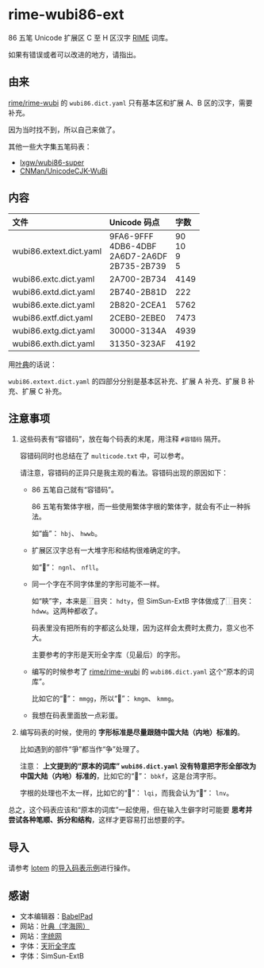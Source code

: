 # rime-wubi86-ext

86 五笔 Unicode 扩展区 C 至 H 区汉字 [RIME](https://rime.im/) 词库。

如果有错误或者可以改进的地方，请指出。

## 由来

[rime/rime-wubi](https://github.com/rime/rime-wubi) 的 `wubi86.dict.yaml` 只有基本区和扩展 A、B 区的汉字，需要补充。

因为当时找不到，所以自己来做了。

其他一些大字集五笔码表：
* [lxgw/wubi86-super](https://github.com/lxgw/wubi86-super)
* [CNMan/UnicodeCJK-WuBi](https://github.com/CNMan/UnicodeCJK-WuBi)

## 内容

| 文件 | Unicode 码点 | 字数 |
| :--- | :------ | :--- |
| wubi86.extext.dict.yaml | 9FA6-9FFF<br/>4DB6-4DBF<br/>2A6D7-2A6DF<br/>2B735-2B739 | 90<br/>10<br/>9<br/>5 |
| wubi86.extc.dict.yaml | 2A700-2B734 | 4149 |
| wubi86.extd.dict.yaml | 2B740-2B81D | 222 |
| wubi86.exte.dict.yaml | 2B820-2CEA1 | 5762 |
| wubi86.extf.dict.yaml | 2CEB0-2EBE0 | 7473 |
| wubi86.extg.dict.yaml | 30000-3134A | 4939 |
| wubi86.exth.dict.yaml | 31350-323AF | 4192 |

用[叶典](http://yedict.com/)的话说：

`wubi86.extext.dict.yaml` 的四部分分别是基本区补充、扩展 A 补充、扩展 B 补充、扩展 C 补充。

## 注意事项

1. 这些码表有“容错码”，放在每个码表的末尾，用注释 `#容错码` 隔开。

   容错码同时也总结在了 `multicode.txt` 中，可以参考。

   请注意，容错码的正异只是我主观的看法。容错码出现的原因如下：

   * 86 五笔自己就有“容错码”。

     86 五笔有繁体字根，而一些使用繁体字根的繁体字，就会有不止一种拆法。

     如“齒”： `hbj`、 `hwwb`。

   * 扩展区汉字总有一大堆字形和结构很难确定的字。

     如“𪭃”： `ngnl`、 `nfll`。

   * 同一个字在不同字体里的字形可能不一样。

     如“鿃”字，本来是⿰目㚒： `hdty`，但 SimSun-ExtB 字体做成了⿰目夾： `hdww`。这两种都收了。

     码表里没有把所有的字都这么处理，因为这样会太费时太费力，意义也不大。

     主要参考的字形是天珩全字库（见最后）的字形。

   * 编写的时候参考了 [rime/rime-wubi](https://github.com/rime/rime-wubi) 的 `wubi86.dict.yaml` 这个“原本的词库”。

     比如它的“𠕄”： `mmgg`，所以“𫩦”： `kmgm`、 `kmmg`。

   * 我想在码表里面放一点彩蛋。

2. 编写码表的时候，使用的 **字形标准是尽量跟随中国大陆（内地）标准的**。

   比如遇到的部件“爭”都当作“争”处理了。

   注意： **上文提到的“原本的词库” `wubi86.dict.yaml` 没有特意把字形全部改为中国大陆（内地）标准的**，比如它的“𨼳”： `bbkf`，这是台湾字形。

   字根的处理也不太一样，比如它的“𡆢”： `lqi`，而我会认为“𡆢”： `lnv`。

总之，这个码表应该和“原本的词库”一起使用，但在输入生僻字时可能要 **思考并尝试各种笔顺、拆分和结构**，这样才更容易打出想要的字。

## 导入

请参考 [lotem](https://github.com/lotem) 的[导入码表示例](https://gist.github.com/lotem/5443073)进行操作。

## 感谢

* 文本编辑器：[BabelPad](https://www.babelstone.co.uk/Software/BabelPad.html)
* 网站：[叶典（字海网）](http://yedict.com/)
* 网站：[字统网](https://zi.tools/)
* 字体：[天珩全字库](http://cheonhyeong.com/Simplified/download.html)
* 字体：SimSun-ExtB
